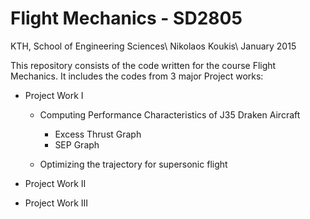 Flight Mechanics - SD2805
=========================

KTH, School of Engineering Sciences\\
Nikolaos Koukis\\
January 2015

This repository consists of the code written for the course Flight Mechanics.
It includes the codes from 3 major Project works:

- Project Work I 
  * Computing Performance Characteristics of J35 Draken Aircraft
    + Excess Thrust Graph
    + SEP Graph

  * Optimizing the trajectory for supersonic flight

- Project Work II 

- Project Work III
